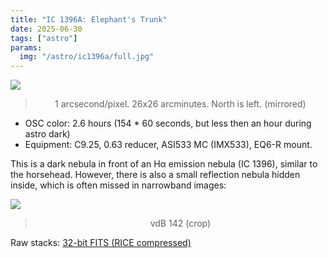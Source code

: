 ```yaml
---
title: "IC 1396A: Elephant's Trunk"
date: 2025-06-30
tags: ["astro"]
params:
  img: "/astro/ic1396a/full.jpg"
---
```


![](/astro/ic1396a/full.jpg)
> <center>1 arcsecond/pixel. 26x26 arcminutes. North is left. (mirrored)</center>

- OSC color: 2.6 hours (154 * 60 seconds, but less then an hour during astro dark) 
- Equipment: C9.25, 0.63 reducer, ASI533 MC (IMX533), EQ6-R mount. 

This is a dark nebula in front of an Hα emission nebula (IC 1396), similar to the horsehead. 
However, there is also a small reflection nebula hidden inside, which is often missed in narrowband images:

![](/astro/ic1396a/reflection.jpg)
> <center>vdB 142 (crop)</center>

Raw stacks: <a href="https://large.maurycyz.com/data/vdb142.fits">32-bit FITS (RICE compressed)</a>
